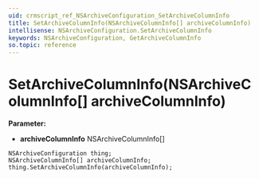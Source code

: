 ```yaml
---
uid: crmscript_ref_NSArchiveConfiguration_SetArchiveColumnInfo
title: SetArchiveColumnInfo(NSArchiveColumnInfo[] archiveColumnInfo)
intellisense: NSArchiveConfiguration.SetArchiveColumnInfo
keywords: NSArchiveConfiguration, GetArchiveColumnInfo
so.topic: reference
---
```


# SetArchiveColumnInfo(NSArchiveColumnInfo[] archiveColumnInfo)

**Parameter:** 
* **archiveColumnInfo** NSArchiveColumnInfo[]

```crmscript
NSArchiveConfiguration thing;
NSArchiveColumnInfo[] archiveColumnInfo;
thing.SetArchiveColumnInfo(archiveColumnInfo);
```

